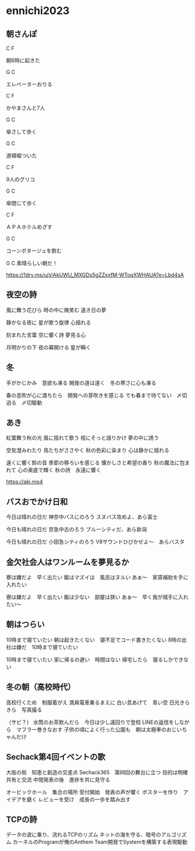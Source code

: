 # ennichi2023


## 朝さんぽ


C      F

朝6時に起きた

G          C

エレベーターおりる

C         F

かやまさんと7人

G       C

傘さして歩く

G       C

道頓堀ついた


C      F

9人のグリコ

G      C

傘閉じて歩く

C         F

ＡＰＡホテルめざす

G             C

コーンポタージュを飲む


G        C
素晴らしい朝だ！


https://1drv.ms/u/s!AkUWU_MXGDs5gZZxxfM-WToqXWHAUA?e=Lbd4sA

## 夜空の詩

風に舞う花びら
時の中に微笑む
遠き日の夢

静かなる夜に
星が歌う旋律
心揺れる

刻まれた言葉
空に響く詩
夢見る心

月明かりの下
夜の幕開ける
星が瞬く


## 冬
手がかじかみ　意欲も凍る
開発の道は遠く　冬の寒さに心も凍る

春の息吹が心に満ちたら　開発への芽吹きを感じる
でも春まで待てない　〆切迫る　〆切駆動


## あき

紅葉舞う秋の光
風に揺れて歌う
枝にそっと語りかけ
夢の中に誘う

空気澄みわたり
鳥たちがささやく
秋の色彩に染まり
心は静かに揺れる

遠くに響く鈴の音
季節の移ろいを感じる
懐かしさと希望の香り
秋の魔法に包まれて
心の奥底で輝く
秋の詩　永遠に響く

https://aki.mp4



## バスおでかけ日和

今日は晴れの日だ
神奈中バスにのろう
スヌバス攻めよ、あら富士

今日も晴れの日だ
京急中古のろう
ブルーシティだ、あら新潟

今日も晴れの日だ
小田急シティのろう
V8サウンドひびかせよ～　あらバスタ


## 金欠社会人はワンルームを夢見るか

寮は嫌だよ　早く出たい
飯はマズイは　風呂はヌルい
あぁ～　家賃補助を手に入れたい

寮は嫌だよ　早く出たい
飯は少ない　部屋は狭い
あぁ～　早く我が城手に入れたい～


## 朝はつらい

10時まで寝ていたい
朝は起きたくない　寝不足でコード書きたくない
8時の出社は嫌だ　10時まで寝ていたい

10時まで寝ていたい
家に帰るの遅い　時間はない
帰宅したら　寝るしかできない

## 冬の朝（高校時代）
高校行くため　制服着がえ
満員電車乗るまえに
白い息あげて　青い空
日光きらきら　写真撮る

（サビ？）
水筒のお茶飲んだら　今日は少し遠回りで登校
LINEの返信をしながら　マフラー巻きなおす
子供の頃によく行った公園も　朝は太極拳のおじいちゃんだけ


## Sechack第4回イベントの歌

大阪の街　知恵と創造の交差点
Sechack365　第㈣回の舞台に立つ
目的は明確　共有と交流
中間発表の後　進捗を共に見守る

オービックホール　集合の場所
受付開始　発表の声が響く
ポスターを作り　アイデアを磨く
レビューを受け　成長の一歩を踏み出す


## TCPの詩

データの波に乗り、流れるTCPのリズム
ネットの海を守る、暗号のアルゴリズム
カーネルのProgramが俺のAnthem
Team開発でSystemを構築する表現駆動
